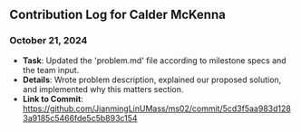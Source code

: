 ## Contribution Log for Calder McKenna

### October 21, 2024
- **Task**: Updated the 'problem.md' file according to milestone specs and the team input.
- **Details**: Wrote problem description, explained our proposed solution, and implemented why this matters section.
- **Link to Commit**: https://github.com/JianmingLinUMass/ms02/commit/5cd3f5aa983d1283a9185c5466fde5c5b893c154
